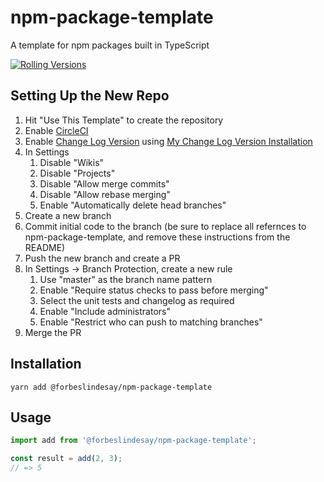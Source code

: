 # npm-package-template

A template for npm packages built in TypeScript

[![Rolling Versions](https://img.shields.io/badge/Rolling%20Versions-Enabled-brightgreen)](https://rollingversions.com/ForbesLindesay/npm-package-template)


## Setting Up the New Repo

1. Hit "Use This Template" to create the repository
1. Enable [CircleCI](https://circleci.com/add-projects/gh/ForbesLindesay)
1. Enable [Change Log Version](https://changelogversion.com) using [My Change Log Version Installation](https://github.com/settings/installations/7328191)
1. In Settings
   1. Disable "Wikis"
   1. Disable "Projects"
   1. Disable "Allow merge commits"
   1. Disable "Allow rebase merging"
   1. Enable "Automatically delete head branches"
1. Create a new branch
1. Commit initial code to the branch (be sure to replace all refernces to npm-package-template, and remove these instructions from the README)
1. Push the new branch and create a PR
1. In Settings -> Branch Protection, create a new rule
   1. Use "master" as the branch name pattern
   1. Enable "Require status checks to pass before merging"
   1. Select the unit tests and changelog as required
   1. Enable "Include administrators"
   1. Enable "Restrict who can push to matching branches"
1. Merge the PR

## Installation

```
yarn add @forbeslindesay/npm-package-template
```

## Usage

```ts
import add from '@forbeslindesay/npm-package-template';

const result = add(2, 3);
// => 5
```
